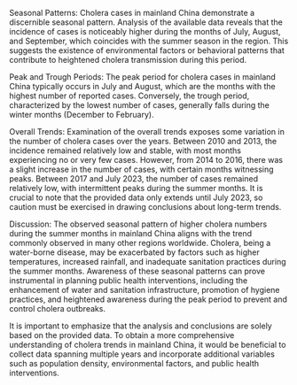 Seasonal Patterns: Cholera cases in mainland China demonstrate a discernible seasonal pattern. Analysis of the available data reveals that the incidence of cases is noticeably higher during the months of July, August, and September, which coincides with the summer season in the region. This suggests the existence of environmental factors or behavioral patterns that contribute to heightened cholera transmission during this period.

Peak and Trough Periods: The peak period for cholera cases in mainland China typically occurs in July and August, which are the months with the highest number of reported cases. Conversely, the trough period, characterized by the lowest number of cases, generally falls during the winter months (December to February).

Overall Trends: Examination of the overall trends exposes some variation in the number of cholera cases over the years. Between 2010 and 2013, the incidence remained relatively low and stable, with most months experiencing no or very few cases. However, from 2014 to 2016, there was a slight increase in the number of cases, with certain months witnessing peaks. Between 2017 and July 2023, the number of cases remained relatively low, with intermittent peaks during the summer months. It is crucial to note that the provided data only extends until July 2023, so caution must be exercised in drawing conclusions about long-term trends.

Discussion: The observed seasonal pattern of higher cholera numbers during the summer months in mainland China aligns with the trend commonly observed in many other regions worldwide. Cholera, being a water-borne disease, may be exacerbated by factors such as higher temperatures, increased rainfall, and inadequate sanitation practices during the summer months. Awareness of these seasonal patterns can prove instrumental in planning public health interventions, including the enhancement of water and sanitation infrastructure, promotion of hygiene practices, and heightened awareness during the peak period to prevent and control cholera outbreaks.

It is important to emphasize that the analysis and conclusions are solely based on the provided data. To obtain a more comprehensive understanding of cholera trends in mainland China, it would be beneficial to collect data spanning multiple years and incorporate additional variables such as population density, environmental factors, and public health interventions.